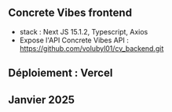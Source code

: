 ## Concrete Vibes frontend
- stack : Next JS 15.1.2, Typescript, Axios
- Expose l'API Concrete Vibes API : https://github.com/volubyl01/cv_backend.git
## Déploiement : Vercel
## Janvier 2025
